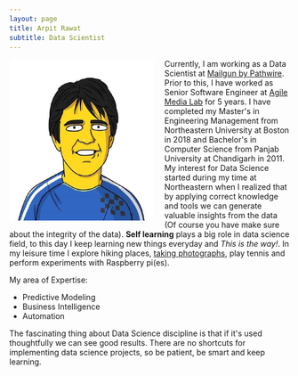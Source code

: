 ```yaml
---
layout: page
title: Arpit Rawat
subtitle: Data Scientist
---
```


<img  width = "259" height = "290" style="float:left; margin-right: 20px;" src="/assets/img/me.jpeg" >

Currently, I am working as a Data Scientist at [Mailgun by Pathwire](https://www.mailgun.com). Prior to this, I have worked as Senior Software Engineer at [Agile Media Lab](http://agilemedialab.in/) for 5 years. I have completed my Master's in Engineering Management from Northeastern University at Boston in 2018 and Bachelor's in Computer Science from Panjab University at Chandigarh in 2011. My interest for Data Science started during my time at Northeastern when I realized that by applying correct knowledge and tools we can generate valuable insights from the data (Of course you have make sure about the integrity of the data). **Self learning** plays a big role in data science field, to this day I keep learning new things everyday and *This is the way!*.
In my leisure time I explore hiking places, [taking photographs](https://www.instagram.com/raw.arpit), play tennis and perform experiments with Raspberry pi(es).

My area of Expertise:
- Predictive Modeling
- Business Intelligence
- Automation

The fascinating thing about Data Science discipline is that if it's used thoughtfully we can see good results. There are no shortcuts for implementing data science projects, so be patient, be smart and keep learning.
